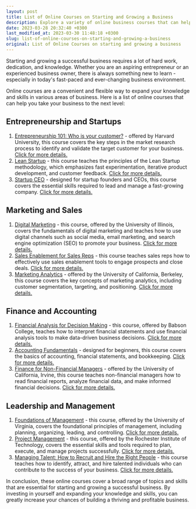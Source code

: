 ```yaml
---
layout: post
title: List of Online Courses on Starting and Growing a Business
description: Explore a variety of online business courses that can help you start and grow your own business.
date: 2023-03-28 20:32:40 +0300
last_modified_at: 2023-03-30 11:48:18 +0300
slug: list-of-online-courses-on-starting-and-growing-a-business
original: List of Online Courses on starting and growing a business
---
```

Starting and growing a successful business requires a lot of hard work, dedication, and knowledge. Whether you are an aspiring entrepreneur or an experienced business owner, there is always something new to learn - especially in today's fast-paced and ever-changing business environment.

Online courses are a convenient and flexible way to expand your knowledge and skills in various areas of business. Here is a list of online courses that can help you take your business to the next level:

## Entrepreneurship and Startups

1. [Entrepreneurship 101: Who is your customer?](https://www.edx.org/course/entrepreneurship-101-who-is-your-customer) \- offered by Harvard University\, this course covers the key steps in the market research process to identify and validate the target customer for your business\. [Click for more details.](/business-and-entrepreneurship/entrepreneurship-101-who-is-your-customer.html)
2. [Lean Startup](https://www.udemy.com/course/lean-startup-business/) \- this course teaches the principles of the Lean Startup methodology\, which emphasizes fast experimentation\, iterative product development\, and customer feedback\. [Click for more details.](/business-and-entrepreneurship/learn-about-the-lean-startup-course-by-udemy.html)
3. [Startup CEO](https://www.udacity.com/course/startup-ceo--ud254) \- designed for startup founders and CEOs\, this course covers the essential skills required to lead and manage a fast\-growing company\. [Click for more details.](/business-and-entrepreneurship/startup-ceo-course-by-udacity.html)

## Marketing and Sales

1. [Digital Marketing](https://www.coursera.org/learn/digital-marketing) \- this course\, offered by the University of Illinois\, covers the fundamentals of digital marketing and teaches how to use digital channels such as social media\, email marketing\, and search engine optimization \(SEO\) to promote your business\. [Click for more details.](/business-and-entrepreneurship/digital-marketing-course-by-the-university-of-illinois.html)
2. [Sales Enablement for Sales Reps](https://www.udemy.com/course/sales-enablement-for-sales-reps/) \- this course teaches sales reps how to effectively use sales enablement tools to engage prospects and close deals\. [Click for more details.](/business-and-entrepreneurship/mastering-sales-enablement-for-sales-reps-on-udemy.html)
3. [Marketing Analytics](https://www.edx.org/course/marketing-analytics) \- offered by the University of California\, Berkeley\, this course covers the key concepts of marketing analytics\, including customer segmentation\, targeting\, and positioning\. [Click for more details.](/business-and-entrepreneurship/marketing-analytics-course-at-uc-berkeley.html)

## Finance and Accounting

1. [Financial Analysis for Decision Making](https://www.coursera.org/learn/financial-analysis-decision-making) \- this course\, offered by Babson College\, teaches how to interpret financial statements and use financial analysis tools to make data\-driven business decisions\. [Click for more details.](/business-and-entrepreneurship/financial-analysis-for-decision-making-course-by-babson-college.html)
2. [Accounting Fundamentals](https://www.udemy.com/course/accounting-fundamentals-for-beginners/) \- designed for beginners\, this course covers the basics of accounting\, financial statements\, and bookkeeping\. [Click for more details.](/business-and-entrepreneurship/learn-the-accounting-fundamentals-with-udemy-online-course.html)
3. [Finance for Non-Financial Managers](https://www.coursera.org/learn/finance-for-non-financial-managers) \- offered by the University of California\, Irvine\, this course teaches non\-financial managers how to read financial reports\, analyze financial data\, and make informed financial decisions\. [Click for more details.](/business-and-entrepreneurship/finance-for-non-financial-managers-course-by-the-university-of-california-irvine.html)

## Leadership and Management

1. [Foundations of Management](https://www.coursera.org/learn/uva-darden-foundations-of-management) \- this course\, offered by the University of Virginia\, covers the foundational principles of management\, including planning\, organizing\, leading\, and controlling\. [Click for more details.](/business-and-entrepreneurship/foundations-of-management-at-the-university-of-virginia.html)
2. [Project Management](https://www.edx.org/course/project-management-3) \- this course\, offered by the Rochester Institute of Technology\, covers the essential skills and tools required to plan\, execute\, and manage projects successfully\. [Click for more details.](/business-and-entrepreneurship/project-management-course-offered-by-rochester-institute-of-technology.html)
3. [Managing Talent: How to Recruit and Hire the Right People](https://www.udemy.com/course/managing-talent-how-to-recruit-and-hire-the-right-people/) \- this course teaches how to identify\, attract\, and hire talented individuals who can contribute to the success of your business\. [Click for more details.](/business-and-entrepreneurship/managing-talent-how-to-recruit-and-hire-the-right-people-course-on-udemy.html)

In conclusion, these online courses cover a broad range of topics and skills that are essential for starting and growing a successful business. By investing in yourself and expanding your knowledge and skills, you can greatly increase your chances of building a thriving and profitable business.